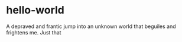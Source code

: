 # hello-world
A depraved and frantic jump into an unknown world that beguiles and frightens me. 
Just that
